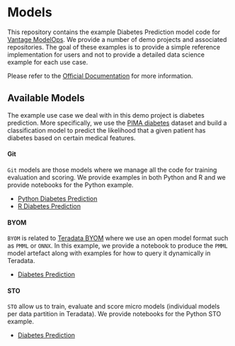 

# Models

This repository contains the example Diabetes Prediction model code for [Vantage ModelOps](https://docs.teradata.com/r/Teradata-VantageTM-ModelOps-User-Guide/June-2022). We provide a number of demo projects and associated repositories. The goal of these examples is to provide a simple reference implementation for users and not to provide a detailed data science example for each use case. 

Please refer to the [Official Documentation](https://docs.teradata.com/r/Teradata-VantageTM-ModelOps-User-Guide/June-2022) for more information.

## Available Models

The example use case we deal with in this demo project is diabetes prediction. More specifically, we use the [PIMA diabetes](http://nrvis.com/data/mldata/pima-indians-diabetes.csv) dataset and build a classification model to predict the likelihood that a given patient has diabetes based on certain medical features.

####  Git

`Git` models are those models where we manage all the code for training evaluation and scoring. We provide examples in both Python and R and we provide notebooks for the Python example.

- [Python Diabetes Prediction](model_definitions/python-diabetes)
- [R Diabetes Prediction](model_definitions/r-diabetes)

#### BYOM

`BYOM` is related to [Teradata BYOM](https://docs.teradata.com/r/Teradata-VantageTM-Bring-Your-Own-Model-User-Guide/May-2022/Bring-Your-Own-Model) where we use an open model format such as `PMML` or `ONNX`. In this example, we provide a notebook to produce the `PMML` model artefact along with examples for how to query it dynamically in Teradata. 

- [Diabetes Prediction](byom/pima)

#### STO

`STO` allow us to train, evaluate and score micro models (individual models per data partition in Teradata). We provide notebooks for the Python STO example.

- [Diabetes Prediction](model_definitions/STO)
